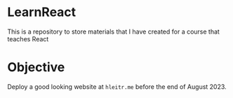# LearnReact

This is a repository to store materials that I have created for a course that teaches React

# Objective

Deploy a good looking website at `hleitr.me` before the end of August 2023. 